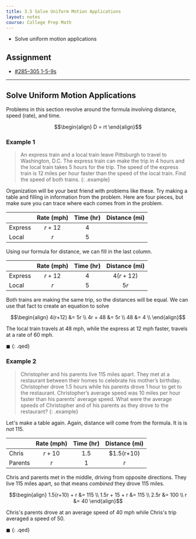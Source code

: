 ```yaml
---
title: 3.5 Solve Uniform Motion Applications
layout: notes
course: College Prep Math
---
```


- Solve uniform motion applications

## Assignment

- [#285–305 1-5-9s](https://openstax.org/books/elementary-algebra-2e/pages/3-5-solve-uniform-motion-applications#fs-id1168345435650)

---

## Solve Uniform Motion Applications

Problems in this section revolve around the formula involving distance, speed (rate), and time.

$$\begin{align}
D = rt
\end{align}$$

### Example 1

> An express train and a local train leave Pittsburgh to travel to Washington, D.C. The express train can make the trip in 4 hours and the local train takes 5 hours for the trip. The speed of the express train is 12 miles per hour faster than the speed of the local train. Find the speed of both trains.
{: .example}

Organization will be your best friend with problems like these. Try making a table and filling in information from the problem. Here are four pieces, but make sure you can trace where each comes from in the problem.

|         | Rate (mph) | Time (hr) | Distance (mi) |
| ------- | :--------: | :-------: | :-----------: |
| Express |   $r+12$   |    $4$    |               |
| Local   |    $r$     |    $5$    |               |

Using our formula for distance, we can fill in the last column.

|         | Rate (mph) | Time (hr) | Distance (mi) |
| ------- | :--------: | :-------: | :-----------: |
| Express |   $r+12$   |    $4$    |   $4(r+12)$   |
| Local   |    $r$     |    $5$    |     $5r$      |

Both trains are making the same trip, so the distances will be equal. We can use that fact to create an equation to solve

$$\begin{align}
4(r+12) &= 5r \\
4r + 48 &= 5r \\
48 &= 4 \\
\end{align}$$

The local train travels at $48$ mph, while the express at $12$ mph faster, travels at a rate of $60$ mph.

$\blacksquare$
{: .qed}

### Example 2

> Christopher and his parents live 115 miles apart. They met at a restaurant between their homes to celebrate his mother’s birthday. Christopher drove 1.5 hours while his parents drove 1 hour to get to the restaurant. Christopher’s average speed was 10 miles per hour faster than his parents’ average speed. What were the average speeds of Christopher and of his parents as they drove to the restaurant?
{: .example}

Let's make a table again. Again, distance will come from the formula. It is is *not* $115$.

|         | Rate (mph) | Time (hr) | Distance (mi) |
| ------- | :--------: | :-------: | :-----------: |
| Chris   |   $r+10$   |   $1.5$   |  $1.5(r+10)   |
| Parents |    $r$     |    $1$    |      $r$      |

Chris and parents met in the middle, driving from opposite directions. They live $115$ miles apart, so that means *combined* they drove $115$ miles.

$$\begin{align}
1.5(r+10) + r &= 115 \\
1.5r + 15 + r &= 115 \\
2.5r &= 100 \\
r &= 40
\end{align}$$

Chris's parents drove at an average speed of $40$ mph while Chris's trip averaged a speed of $50$.

$\blacksquare$
{: .qed}
